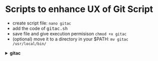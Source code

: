 # Scripts to enhance UX of Git Script

+ create script file: ```nano gitac```
+ add the code of <kbd>gitac.sh</kbd>
+ save file and give execution permisison ```chmod +x gitac```
+ (optional) move it to a directory in your $PATH: ```mv gitac /usr/local/bin/```

<details>
  <summary><b>gitac</b></summary>
  <p><br />alias of: <b>git add filename1 filename2 etc && git commit -m ""</b></p>
  <pre>
  #!/bin/bash

    # Get the last argument as the commit message
    commit_msg="${@: -1}"

    # Get all other arguments except the last one (file names)
    files=("${@:1:$#-1}")

    # Add the files to staging
    git add "${files[@]}"

    # Commit with the provided message
    git commit -m "$commit_msg"
  </pre>
</details>
